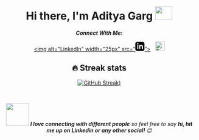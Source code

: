 <div align="center">
   <h1>Hi there, I'm Aditya Garg</a> <img src="https://media.giphy.com/media/hvRJCLFzcasrR4ia7z/giphy.gif" height="35px" width="45px"> </h1>
   
<b>*Connect With Me*:</b> 

[<img alt="LinkedIn" width="25px" src="<svg xmlns="http://www.w3.org/2000/svg" width="24" height="24" viewBox="0 0 24 24"><path d="M19 0h-14c-2.761 0-5 2.239-5 5v14c0 2.761 2.239 5 5 5h14c2.762 0 5-2.239 5-5v-14c0-2.761-2.238-5-5-5zm-11 19h-3v-11h3v11zm-1.5-12.268c-.966 0-1.75-.79-1.75-1.764s.784-1.764 1.75-1.764 1.75.79 1.75 1.764-.783 1.764-1.75 1.764zm13.5 12.268h-3v-5.604c0-3.368-4-3.113-4 0v5.604h-3v-11h3v1.765c1.396-2.586 7-2.777 7 2.476v6.759z"/></svg>">](https://www.linkedin.com/in/SamirPaul) &nbsp; 
[<img alt="Twitter" width="25px" src="assets/twitter.svg">](https://twitter.com/intent/follow?screen_name=SamirPaulb)

 <b> </b>
## 🔥 Streak stats

[![GitHub Streak](https://github-readme-streak-stats.herokuapp.com?user=AG-444&theme=merko&hide_border=true&date_format=M%20j%5B%2C%20Y%5D))](https://git.io/streak-stats)

   <br> 
   
<img src="https://media.giphy.com/media/LnQjpWaON8nhr21vNW/giphy.gif" width="60"> <em><b>I love connecting with different people</b> so feel free to say <b>hi, hit me up on Linkedin or any other social! </b> 😊</em>
